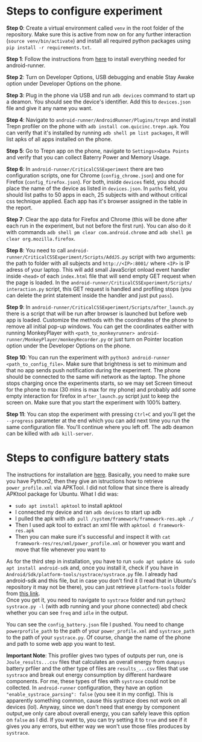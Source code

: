 # Steps to configure experiment

**Step 0**: Create a virtual environment called `venv` in the root folder of the repository. Make sure this is active from now on for any further interaction (`source venv/bin/activate`) and install all required python packages using `pip install -r requirements.txt`.

**Step 1**: Follow the instructions from [here](https://github.com/S2-group/android-runner/blob/master/CONTRIBUTING.md) to install everything needed for 
android-runner.

**Step 2**: Turn on Developer Options, USB debugging and enable Stay Awake option under Developer Options on the phone.

**Step 3**: Plug in the phone via USB and run `adb devices` command to start up a deamon. You should see the device's identifier. Add this to `devices.json` file 
and give it any name you want.

**Step 4**: Navigate to `android-runner/AndroidRunner/Plugins/trepn` and install Trepn profiler on the phone with `adb install com.quicinc.trepn.apk`. You can 
verify that it's installed by running `adb shell pm list packages`, it will list apks of all apps installed on the phone.

**Step 5**: Go to Trepn app on the phone, navigate to `Settings>>Data Points` and verify that you can collect Baterry Power and Memory Usage.

**Step 6**: In `android-runner/CriticalCSSExperiment` there are two configuration scripts, one for Chrome (`config_chrome.json`) and one for Firefox 
(`config_firefox.json`). For both, inside `devices` field, you should place the name of the device as listed in `devices.json`. In `paths` field, you should list
paths to 50 apps in each, 25 subjects with and without critical css technique applied. Each app has it's browser assigned in the table in the report.

**Step 7**: Clear the app data for Firefox and Chrome (this will be done after each run in the experiment, but not before the first run). You can also do it with 
commands `adb shell pm clear com.android.chrome` and `adb shell pm clear org.mozilla.firefox`.

**Step 8**: You need to call `android-runner/CriticalCSSExperiment/Scripts/AddJS.py` script with two 
arguments: the path to folder with all subjects and `http://<IP>:8001/` where `<IP>` is IP adress of your laptop. This will add small JavaScript onload event 
handler inside `<head>` of each `index.html` file that will send empty GET request when the page is loaded. In the `android-runner/CriticalCSSExperiment/Scripts/
interaction.py` script, this GET request is handled and profiling stops (you can delete the print statement inside the handler and just put `pass`).

**Step 9**: In `android-runner/CriticalCSSExperiment/Scripts/after_launch.py` there is a script that will be run after browser is launched but before web app is 
loaded. Customize the methods with the coordinates of the phone to remove all initial pop-up windows. You can get the coordinates eaither with running MonkeyPlayer 
with `<path_to_monkeyrunner> android-runner/MonkeyPlayer/monkeyRecorder.py` or just turn on Pointer location option under the Developer Options on the phone.

**Step 10**: You can run the experiment with `python3 android-runner <path_to_config_file>`. Make sure that brightness is set to minimum and that no app sends push
notification during the experiment. The phone should be connected to the same wifi network as the laptop. The phone stops charging once the experiments starts, so
we may set Screen timeout for the phone to max (30 mins is max for my phone) and probably add some empty interaction for firefox in `after_launch.py` script just
to keep the screen on. Make sure that you start the experiment with 100% battery.

**Step 11**: You can stop the experiment with pressing `Ctrl+C` and you'll get the `--progress` parameter at the end which you can add next time you run the same 
configuration file. You'll continue where you left off. The adb deamon can be killed with `adb kill-server`.


# Steps to configure battery stats

The instructions for installation are [here](https://github.com/S2-group/android-runner/tree/master/AndroidRunner/Plugins/batterystats). Basically, you need to 
make sure you have Python2, then they give an istructions how to retrieve `power_profile.xml` via APKTool. I did not follow that since there is already APKtool
package for Ubuntu. What I did was:

- `sudo apt install apktool` to install apktool
- I connected my device and ran `adb devices` to start up adb
- I pulled the apk with `adb pull /system/framework/framework-res.apk ./` 
- Then I used apk tool to extract an xml file with `apktool d framework-res.apk`
- Then you can make sure it's successful and inspect it with `cat framework-res/res/xml/power_profile.xml` or however you want and move that file whenever you
want to

As for the third step in installation, you have to run `sudo apt update && sudo apt install android-sdk` and, once you install it, check if you have in `Android/Sdk/platform-tools/systrace/systrace.py` file. I already had android-sdk and this file, but in case you don't find it (I read that in Ubuntu's repository it may not be there), you can just retrieve `platform-tools` folder from [this link](https://dl.google.com/android/repository/platform-tools-latest-linux.zip).  
Once you get it, you need to navigate to `systrace` folder and run `python2 systrace.py -l` (with adb running and your phone connected) abd check whether you can
see `freq` and `idle` in the output.

You can see the `config_battery.json` file I pushed. You need to change `powerprofile_path` to the path of your `power_profile.xml` and `systrace_path` to the
path of your `systrace.py`. Of course, change the name of the phone and path to some web app you want to test.

**Important Note**: This profiler gives two types of outputs per run, one is `Joule_results...csv` files that calculates an overall energy from `dumpsys` battery 
prfiler and the other type of files are `results_...csv` files that use `systrace` and break out energy consumption by different hardware components. For me, these types of files with `systrace` could not be collected. In `android-runner` configuration, they have an option `"enable_systrace_parsing": false` (you see it in my config). This is apparently something common, cause this systrace does not work on all devices (lol). Anyway, since we don't need that energy by component output,we only care about overall energy, you can safely leave this option on `false` as I did. If you want to, you can try setting it to `true` and see if it gives you any errors, but either way we won't use those files produces by `systrace`. 



